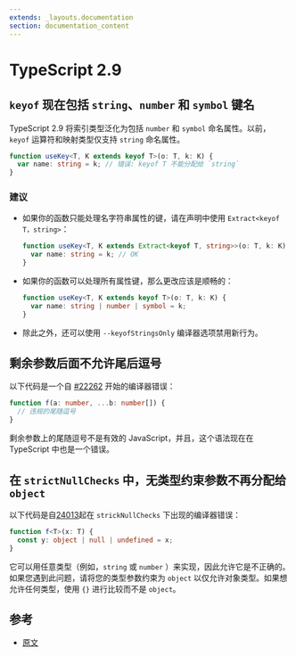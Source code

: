 ```yaml
---
extends: _layouts.documentation
section: documentation_content
---
```


# TypeScript 2.9

## `keyof` 现在包括 `string`、`number` 和 `symbol` 键名

TypeScript 2.9 将索引类型泛化为包括 `number` 和 `symbol` 命名属性。以前，`keyof` 运算符和映射类型仅支持 `string` 命名属性。

```typescript
function useKey<T, K extends keyof T>(o: T, k: K) {
  var name: string = k; // 错误: keyof T 不能分配给 `string`
}
```

### 建议

- 如果你的函数只能处理名字符串属性的键，请在声明中使用 `Extract<keyof T，string>`：

  ```typescript
  function useKey<T, K extends Extract<keyof T, string>>(o: T, k: K) {
    var name: string = k; // OK
  }
  ```

- 如果你的函数可以处理所有属性键，那么更改应该是顺畅的：

  ```typescript
  function useKey<T, K extends keyof T>(o: T, k: K) {
    var name: string | number | symbol = k;
  }
  ```

- 除此之外，还可以使用 `--keyofStringsOnly` 编译器选项禁用新行为。

## 剩余参数后面不允许尾后逗号

以下代码是一个自 [\#22262](https://github.com/Microsoft/TypeScript/pull/22262) 开始的编译器错误：

```typescript
function f(a: number, ...b: number[]) {
  // 违规的尾随逗号
}
```

剩余参数上的尾随逗号不是有效的 JavaScript，并且，这个语法现在在 TypeScript 中也是一个错误。

## 在 `strictNullChecks` 中，无类型约束参数不再分配给 `object`

以下代码是自[24013](https://github.com/microsoft/typescript/issues/24013)起在 `strickNullChecks` 下出现的编译器错误：

```typescript
function f<T>(x: T) {
  const y: object | null | undefined = x;
}
```

它可以用任意类型（例如，`string` 或 `number` ）来实现，因此允许它是不正确的。 如果您遇到此问题，请将您的类型参数约束为 `object` 以仅允许对象类型。如果想允许任何类型，使用 `{}` 进行比较而不是 `object`。

## 参考

- [原文](https://github.com/Microsoft/TypeScript-wiki/blob/master/Breaking-Changes.md#typescript-29)

